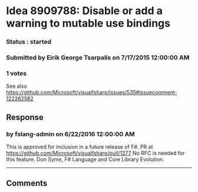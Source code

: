 # Idea 8909788: Disable or add a warning to mutable use bindings #

### Status : started

### Submitted by Eirik George Tsarpalis on 7/17/2015 12:00:00 AM

### 1 votes

See also https://github.com/Microsoft/visualfsharp/issues/535#issuecomment-122262582



## Response 
### by fslang-admin on 6/22/2016 12:00:00 AM

This is approved for inclusion in a future release of F#.
PR at https://github.com/Microsoft/visualfsharp/pull/1277
No RFC is needed for this feature.
Don Syme, F# Language and Core Library Evolution.

------------------------
## Comments

